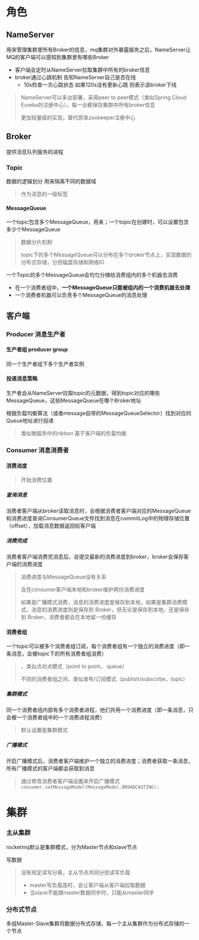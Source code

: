 # 角色

## NameServer

用来管理集群里所有Broker的信息，mq集群对外暴露服务之后，NameServer让MQ的客户端可以感知到集群里有哪些Broker

- 客户端会定时从NameServer拉取集群中所有的broker信息
- broker通过心跳机制 告知NameServer自己是否在线
  - 10s检查一次心跳状态 如果120s没有更新心跳 则表示该broker下线

> NameServer可以多台部署，采用peer to peer模式（类似Spring Cloud Eureka的注册中心），每一台都保存集群中所有broker信息
>
> 更加轻量级的实现，替代原来zookeeper注册中心

## Broker

提供消息队列服务的进程

### Topic

数据的逻辑划分 用来隔离不同的数据域

> 作为消息的一级标签

#### MessageQueue

一个topic包含多个MessageQueue，用来；一个topic在创建时，可以设置包含多少个MessageQueue

> 数据分片机制
>
> topic下的多个MessageQueue可以分布在多个broker节点上，实现数据的分布式存储，分担磁盘存储和网络IO

一个Topic的多个MessageQueue会均匀分摊给消费组内的多个机器去消费

- 在一个消费者组中，**一个MessageQueue只能被组内的一个消费机器去处理**
- 一个消费者机器可以负责多个MessageQueue的消息处理

## 客户端

### Producer 消息生产者

#### 生产者组 producer group

同一个生产者组下多个生产者实例

#### 投递消息策略

生产者会从NameServer拉取topic的元数据，得到topic对应的哪些MessageQueue，这些MessageQueue在哪个Broker地址

根据负载均衡算法（或者message自带的MessageQueueSelector）找到对应的Queue地址进行投递

> 类似微服务中的ribbon 基于客户端的负载均衡

### Consumer 消息消费者

#### 消费进度

> 开始消费位置

##### 查询消息

消费者客户端从broker读取消息时，会根据消费者客户端对应的MessageQueue和消费进度查询ConsumerQueue文件找到消息在commitLog中的物理存储位置（offset），加载消息数据返回给客户端

##### 消费完成

消费者客户端消费完消息后，会提交最新的消费进度到broker，broker会保存客户端的消费进度

> 消费进度与MessageQueue没有关系
>
> 会在consumer客户端本地和broker维护两份消费进度
>
> 如果是广播模式消费，消息的消费进度是保存到本地，如果是集群消费模式，消息的消费进度则是保存到 Broker，但无论是保存到本地，还是保存到 Broker，消费者都会在本地留一份缓存

#### 消费者组

一个topic可以被多个消费者组订阅，每个消费者组有一个独立的消费进度（即一条消息，会被topic下的所有消费者组消费）

> ，类似点对点模式（point to point， queue）
>
> 不同的消费者组之间，类似发布/订阅模式（publish/subscribe，topic）

##### 集群模式

同一个消费者组内部有多个消费者进程，他们共用一个消费进度（即一条消息，只会被一个消费者组中的一个消费进程消费）

> 默认设置是集群模式

##### 广播模式

开启广播模式后，消费者客户端维护一个独立的消费进度；消费者获取一条消息，所有广播模式的客户端都会获取到消息

> 通过修改消费者客户端设置来开启广播模式 `consumer.setMessageModel(MessageModel.BROADCASTING);`



# 集群

### 主从集群

rocketmq默认是集群模式，分为Master节点和slave节点

写数据

> 没有规定读写分离，主从节点共同分担读写负载
>
> - master写负载高时，会让客户端从客户端拉取数据
> - 当slave不能跟master数据同步时，只能从master同步

### 分布式节点

多组Master-Slave集群将数据分布式存储，每一个主从集群作为分布式存储的一个节点



